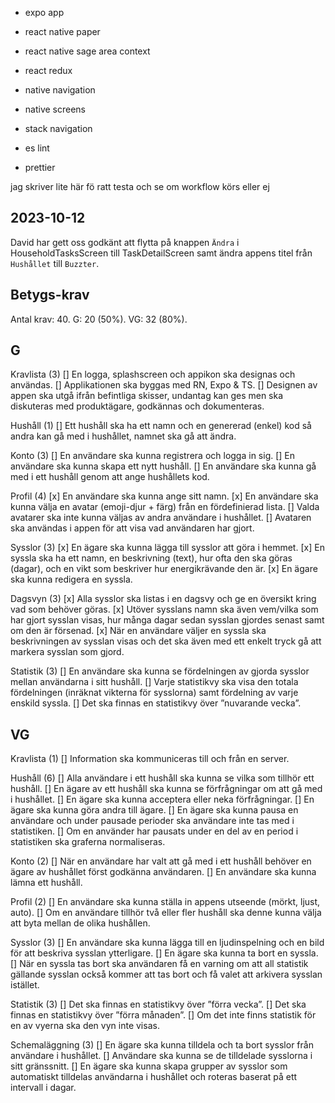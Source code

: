 - expo app
- react native paper
- react native sage area context
- react redux
- native navigation
- native screens
- stack navigation

- es lint
- prettier

jag skriver lite här fö ratt testa och se om workflow körs eller ej

## 2023-10-12

David har gett oss godkänt att flytta på knappen `Ändra` i HouseholdTasksScreen till TaskDetailScreen samt ändra appens titel från `Hushållet` till `Buzzter`.

## Betygs-krav

Antal krav: 40.
G: 20 (50%).
VG: 32 (80%).

## G

Kravlista (3)
[] En logga, splashscreen och appikon ska designas och användas.
[] Applikationen ska byggas med RN, Expo & TS.
[] Designen av appen ska utgå ifrån befintliga skisser, undantag kan ges men ska diskuteras
med produktägare, godkännas och dokumenteras.

Hushåll (1)
[] Ett hushåll ska ha ett namn och en genererad (enkel) kod så andra kan gå med i hushållet,
namnet ska gå att ändra.

Konto (3)
[] En användare ska kunna registrera och logga in sig.
[] En användare ska kunna skapa ett nytt hushåll.
[] En användare ska kunna gå med i ett hushåll genom att ange hushållets kod.

Profil (4)
[x] En användare ska kunna ange sitt namn.
[x] En användare ska kunna välja en avatar (emoji-djur + färg) från en fördefinierad lista.
[] Valda avatarer ska inte kunna väljas av andra användare i hushållet.
[] Avataren ska användas i appen för att visa vad användaren har gjort.

Sysslor (3)
[x] En ägare ska kunna lägga till sysslor att göra i hemmet.
[x] En syssla ska ha ett namn, en beskrivning (text), hur ofta den ska göras (dagar), och en
vikt som beskriver hur energikrävande den är.
[x] En ägare ska kunna redigera en syssla.

Dagsvyn (3)
[x] Alla sysslor ska listas i en dagsvy och ge en översikt kring vad som behöver göras.
[x] Utöver sysslans namn ska även vem/vilka som har gjort sysslan visas, hur många dagar
sedan sysslan gjordes senast samt om den är försenad.
[x] När en användare väljer en syssla ska beskrivningen av sysslan visas och det ska även
med ett enkelt tryck gå att markera sysslan som gjord.

Statistik (3)
[] En användare ska kunna se fördelningen av gjorda sysslor mellan användarna i sitt
hushåll.
[] Varje statistikvy ska visa den totala fördelningen (inräknat vikterna för sysslorna) samt
fördelning av varje enskild syssla.
[] Det ska finnas en statistikvy över ”nuvarande vecka”.

## VG

Kravlista (1)
[] Information ska kommuniceras till och från en server.

Hushåll (6)
[] Alla användare i ett hushåll ska kunna se vilka som tillhör ett hushåll.
[] En ägare av ett hushåll ska kunna se förfrågningar om att gå med i hushållet.
[] En ägare ska kunna acceptera eller neka förfrågningar.
[] En ägare ska kunna göra andra till ägare.
[] En ägare ska kunna pausa en användare och under pausade perioder ska användare inte
tas med i statistiken.
[] Om en använder har pausats under en del av en period i statistiken ska graferna
normaliseras.

Konto (2)
[] När en användare har valt att gå med i ett hushåll behöver en ägare av hushållet först
godkänna användaren.
[] En användare ska kunna lämna ett hushåll.

Profil (2)
[] En användare ska kunna ställa in appens utseende (mörkt, ljust, auto).
[] Om en användare tillhör två eller fler hushåll ska denne kunna välja att byta mellan de
olika hushållen.

Sysslor (3)
[] En användare ska kunna lägga till en ljudinspelning och en bild för att beskriva sysslan
ytterligare.
[] En ägare ska kunna ta bort en syssla.
[] När en syssla tas bort ska användaren få en varning om att all statistik gällande sysslan
också kommer att tas bort och få valet att arkivera sysslan istället.

Statistik (3)
[] Det ska finnas en statistikvy över ”förra vecka”.
[] Det ska finnas en statistikvy över ”förra månaden”.
[] Om det inte finns statistik för en av vyerna ska den vyn inte visas.

Schemaläggning (3)
[] En ägare ska kunna tilldela och ta bort sysslor från användare i hushållet.
[] Användare ska kunna se de tilldelade sysslorna i sitt gränssnitt.
[] En ägare ska kunna skapa grupper av sysslor som automatiskt tilldelas användarna i
hushållet och roteras baserat på ett intervall i dagar.
